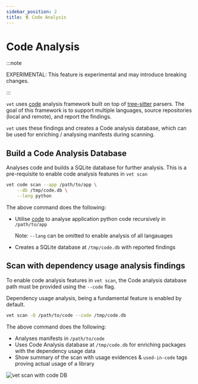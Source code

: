 ```yaml
---
sidebar_position: 2
title: 🏄 Code Analysis
---
```


# Code Analysis

:::note

EXPERIMENTAL: This feature is experimental and may introduce breaking changes.

:::

`vet` uses [code](https://github.com/safedep/code/) analysis framework built on top of [tree-sitter](#) parsers.
The goal of this framework is to support multiple languages, source repositories (local and remote), and report the findings.

`vet` uses these findings and creates a Code analysis database, which can be used for enriching / analysing manifests during scanning.


## Build a Code Analysis Database

Analyses code and builds a SQLite database for further analysis. This is a pre-requisite to enable code analysis features in `vet scan`

```bash
vet code scan --app /path/to/app \
    --db /tmp/code.db \
    --lang python
```

The above command does the following:

- Utilise [code](https://github.com/safedep/code/) to analyse application python code recursively in `/path/to/app`

    Note: `--lang` can be omitted to enable analysis of all langauages

- Creates a SQLite database at `/tmp/code.db` with reported findings

## Scan with dependency usage analysis findings

To enable code analysis features in `vet scan`, the Code analysis database path must be provided using the `--code` flag.

Dependency usage analysis, being a fundamental feature is enabled by default.

```bash
vet scan -D /path/to/code --code /tmp/code.db
```

The above command does the following:

- Analyses manifests in `/path/to/code`
- Uses Code Analysis database at `/tmp/code.db` for enriching packages with the dependency usage data
- Show summary of the scan with usage evidences & `used-in-code` tags proving actual usage of a library

![vet scan with code DB](/img/vet/vet-scan-codedb.png)

